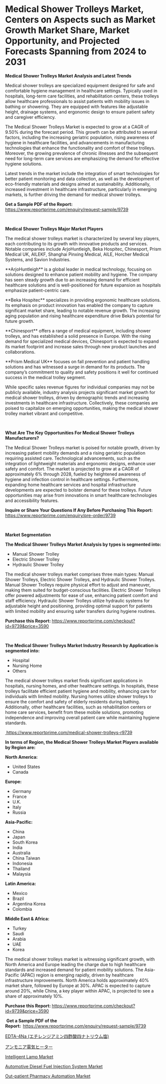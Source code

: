 <p><h1>Medical Shower Trolleys Market, Centers on Aspects such as Market Growth Market Share, Market Opportunity, and Projected Forecasts Spanning from 2024 to 2031</h1></p><p><strong>Medical Shower Trolleys Market Analysis and Latest Trends</strong></p>
<p><p>Medical shower trolleys are specialized equipment designed for safe and comfortable hygiene management in healthcare settings. Typically used in hospitals, long-term care facilities, and rehabilitation centers, these trolleys allow healthcare professionals to assist patients with mobility issues in bathing or showering. They are equipped with features like adjustable height, drainage systems, and ergonomic design to ensure patient safety and caregiver efficiency.</p><p>The Medical Shower Trolleys Market is expected to grow at a CAGR of 9.50% during the forecast period. This growth can be attributed to several factors, including the increasing geriatric population, rising awareness of hygiene in healthcare facilities, and advancements in manufacturing technologies that enhance the functionality and comfort of these trolleys. Moreover, the growing prevalence of chronic illnesses and the subsequent need for long-term care services are emphasizing the demand for effective hygiene solutions.</p><p>Latest trends in the market include the integration of smart technologies for better patient monitoring and data collection, as well as the development of eco-friendly materials and designs aimed at sustainability. Additionally, increased investment in healthcare infrastructure, particularly in emerging markets, is further driving the demand for medical shower trolleys.</p></p>
<p><strong>Get a Sample PDF of the Report:&nbsp;</strong> <a href="https://www.reportprime.com/enquiry/request-sample/9739">https://www.reportprime.com/enquiry/request-sample/9739</a></p>
<p>&nbsp;</p>
<p><strong>Medical Shower Trolleys Major Market Players</strong></p>
<p><p>The medical shower trolleys market is characterized by several key players, each contributing to its growth with innovative products and services. Notable companies include ArjoHuntleigh, Beka Hospitec, Chinesport, Prism Medical UK, AILEKF, Shanghai Pinxing Medical, AILE, Horcher Medical Systems, and Savion Industries.</p><p>**ArjoHuntleigh** is a global leader in medical technology, focusing on solutions designed to enhance patient mobility and hygiene. The company has seen steady growth due to an increasing demand for efficient healthcare solutions and is well-positioned for future expansion as hospitals emphasize patient-centric care.</p><p>**Beka Hospitec** specializes in providing ergonomic healthcare solutions. Its emphasis on product innovation has enabled the company to capture significant market share, leading to notable revenue growth. The increasing aging population and rising healthcare expenditure drive Beka’s potential for future growth.</p><p>**Chinesport** offers a range of medical equipment, including shower trolleys, and has established a solid presence in Europe. With the rising demand for specialized medical devices, Chinesport is expected to expand its market footprint and increase sales through new product launches and collaborations.</p><p>**Prism Medical UK** focuses on fall prevention and patient handling solutions and has witnessed a surge in demand for its products. The company’s commitment to quality and safety positions it well for continued success in the medical trolley segment.</p><p>While specific sales revenue figures for individual companies may not be publicly available, industry analysis projects significant market growth for medical shower trolleys, driven by demographic trends and increasing investments in healthcare infrastructure. Collectively, these companies are poised to capitalize on emerging opportunities, making the medical shower trolley market vibrant and competitive.</p></p>
<p>&nbsp;</p>
<p><strong>What Are The Key Opportunities For Medical Shower Trolleys Manufacturers?</strong></p>
<p><p>The Medical Shower Trolleys market is poised for notable growth, driven by increasing patient mobility demands and a rising geriatric population requiring assisted care. Technological advancements, such as the integration of lightweight materials and ergonomic designs, enhance user safety and comfort. The market is projected to grow at a CAGR of approximately 6% through 2028, fueled by heightened awareness of hygiene and infection control in healthcare settings. Furthermore, expanding home healthcare services and hospital infrastructure developments are expected to bolster demand for these trolleys. Future opportunities may arise from innovations in smart healthcare technologies and accessibility features.</p></p>
<p><strong>Inquire or Share Your Questions If Any Before Purchasing This Report:</strong> <a href="https://www.reportprime.com/enquiry/pre-order/9739">https://www.reportprime.com/enquiry/pre-order/9739</a></p>
<p>&nbsp;</p>
<p><strong>Market Segmentation</strong></p>
<p><strong>The Medical Shower Trolleys Market Analysis by types is segmented into:</strong></p>
<p><ul><li>Manual Shower Trolley</li><li>Electric Shower Trolley</li><li>Hydraulic Shower Trolley</li></ul></p>
<p><p>The medical shower trolleys market comprises three main types: Manual Shower Trolleys, Electric Shower Trolleys, and Hydraulic Shower Trolleys. Manual Shower Trolleys require physical effort to adjust and maneuver, making them suited for budget-conscious facilities. Electric Shower Trolleys offer powered adjustments for ease of use, enhancing patient comfort and staff efficiency. Hydraulic Shower Trolleys utilize hydraulic systems for adjustable height and positioning, providing optimal support for patients with limited mobility and ensuring safer transfers during hygiene routines.</p></p>
<p><strong>Purchase this Report:&nbsp;</strong><a href="https://www.reportprime.com/checkout?id=9739&price=3590">https://www.reportprime.com/checkout?id=9739&price=3590</a></p>
<p>&nbsp;</p>
<p><strong>The Medical Shower Trolleys Market Industry Research by Application is segmented into:</strong></p>
<p><ul><li>Hospital</li><li>Nursing Home</li><li>Others</li></ul></p>
<p><p>The medical shower trolleys market finds significant applications in hospitals, nursing homes, and other healthcare settings. In hospitals, these trolleys facilitate efficient patient hygiene and mobility, enhancing care for individuals with limited mobility. Nursing homes utilize shower trolleys to ensure the comfort and safety of elderly residents during bathing. Additionally, other healthcare facilities, such as rehabilitation centers or home care services, benefit from these mobile solutions, promoting independence and improving overall patient care while maintaining hygiene standards.</p></p>
<p><a href="https://www.reportprime.com/medical-shower-trolleys-r9739">&nbsp;https://www.reportprime.com/medical-shower-trolleys-r9739</a></p>
<p><strong>In terms of Region, the Medical Shower Trolleys Market Players available by Region are:</strong></p>
<p>
    <p> <strong> North America: </strong>
        <ul>
            <li>United States</li>
            <li>Canada</li>
        </ul>
        </p> 
    <p> <strong> Europe: </strong>
        <ul>
            <li>Germany</li>
            <li>France</li>
            <li>U.K.</li>
            <li>Italy</li>
            <li>Russia</li>
        </ul>
        </p> 
    <p> <strong> Asia-Pacific: </strong>
        <ul>
            <li>China</li>
            <li>Japan</li>
            <li>South Korea</li>
            <li>India</li>
            <li>Australia</li>
            <li>China Taiwan</li>
            <li>Indonesia</li>
            <li>Thailand</li>
            <li>Malaysia</li>
        </ul>
        </p> 
    <p> <strong> Latin America: </strong>
        <ul>
            <li>Mexico</li>
            <li>Brazil</li>
            <li>Argentina Korea</li>
            <li>Colombia</li>
        </ul>
        </p> 
    <p> <strong> Middle East & Africa: </strong>
        <ul>
            <li>Turkey</li>
            <li>Saudi</li>
            <li>Arabia</li>
            <li>UAE</li>
            <li>Korea</li>
        </ul>
    </p>
    </p>
<p><p>The medical shower trolleys market is witnessing significant growth, with North America and Europe leading the charge due to high healthcare standards and increased demand for patient mobility solutions. The Asia-Pacific (APAC) region is emerging rapidly, driven by healthcare infrastructure improvements. North America holds approximately 40% market share, followed by Europe at 30%. APAC is expected to capture around 20%, while China, a key player within APAC, is projected to see a share of approximately 10%.</p></p>
<p><strong>Purchase this Report: </strong><a href="https://www.reportprime.com/checkout?id=9739&price=3590">https://www.reportprime.com/checkout?id=9739&price=3590</a></p>
<p>&nbsp;<strong>Get a Sample PDF of the Report:&nbsp;&nbsp;</strong><a href="https://www.reportprime.com/enquiry/request-sample/9739">https://www.reportprime.com/enquiry/request-sample/9739</a></p>
<p><strong></strong></p>
<p><p><a href="https://medium.com/@alonzomoenrt8956/edta-4na-ethylenediaminetetraacetic-acid-tetrasodium-salt-market-%E3%81%AF-%E3%82%B3%E3%82%B9%E3%83%88%E7%AE%A1%E7%90%86%E3%81%A8%E5%8A%B9%E7%8E%87%E5%90%91%E4%B8%8A%E3%82%92%E5%84%AA%E5%85%88%E3%81%97%E3%81%BE%E3%81%99-d6ac8a916cb3">EDTA-4Na (エチレンジアミン四酢酸四ナトリウム塩)</a></p><p><a href="https://medium.com/@shade463/ammonia-electric-heater-market-%E3%81%AF-%E3%82%B3%E3%82%B9%E3%83%88%E7%AE%A1%E7%90%86%E3%81%A8%E5%8A%B9%E7%8E%87%E5%90%91%E4%B8%8A%E3%82%92%E5%84%AA%E5%85%88%E3%81%97%E3%81%BE%E3%81%99-%E3%81%95%E3%82%89%E3%81%AB-%E5%A0%B1%E5%91%8A%E6%9B%B8%E3%81%AF%E5%B8%82%E5%A0%B4%E3%81%AE%E9%9C%80%E8%A6%81%E9%9D%A2%E3%81%A8%E4%BE%9B%E7%B5%A6%E9%9D%A2%E3%81%AE%E4%B8%A1%E6%96%B9%E3%82%92%E3%82%AB%E3%83%90%E3%83%BC%E3%81%97%E3%81%A6%E3%81%84%E3%81%BE%E3%81%99-ammonia-54c1bcf0c0ea">アンモニア電気ヒーター</a></p><p><a href="https://www.linkedin.com/pulse/intelligent-lamp-market-outlook-forecast-from-2024-2031-ersatzist-soyrc?trackingId=3p0JLQxeSe2zF83R4XQS6A%3D%3D">Intelligent Lamp Market</a></p><p><a href="https://issuu.com/reportprime-2/docs/automotive-diesel-fuel-injection-sy_7c26f640285409">Automotive Diesel Fuel Injection System Market</a></p><p><a href="https://medium.com/@juliajacobs244/what-is-out-patient-pharmacy-automation-market-adb1761623a5">Out-patient Pharmacy Automation Market</a></p></p>